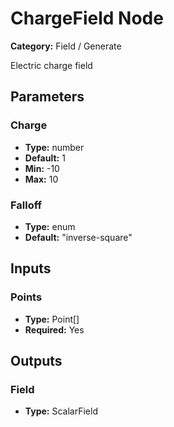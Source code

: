 
# ChargeField Node

**Category:** Field / Generate

Electric charge field

## Parameters


### Charge
- **Type:** number
- **Default:** 1
- **Min:** -10
- **Max:** 10



### Falloff
- **Type:** enum
- **Default:** "inverse-square"





## Inputs


### Points
- **Type:** Point[]
- **Required:** Yes



## Outputs


### Field
- **Type:** ScalarField




